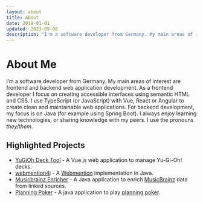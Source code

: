 ```yaml
---
layout: about
title: About
date: 2019-01-01
updated: 2023-09-08
description: "I'm a software developer from Germany. My main areas of interest are frontend and backend web application development."
---
```


# About Me

I’m a software developer from Germany.
My main areas of interest are frontend and backend web application development. As a frontend developer I focus on creating accessible interfaces using semantic HTML and CSS. I use TypeScript (or JavaScript) with Vue, React or Angular to create clean and maintainable web applications. For backend development, my focus is on Java (for example using Spring Boot). I always enjoy learning new technologies, or sharing knowledge with my peers.
I use the pronouns _they/them_.

## Highlighted Projects

-   [YuGiOh Deck Tool](https://ygoprodeck.com/card-database/deck-prices/) - A Vue.js web application to manage Yu-Gi-Oh! decks.
-   [webmention4j](https://github.com/RillingDev/webmention4j) - A [Webmention](https://www.w3.org/TR/webmention/) implementation in Java.
-   [Musicbrainz Enricher](https://github.com/RillingDev/musicbrainz-enricher) - A Java application to enrich [MusicBrainz](https://musicbrainz.org/) data from linked sources.
-   [Planning Poker](https://github.com/RillingDev/planning-poker) - A java application to play [planning poker](https://en.wikipedia.org/wiki/Planning_poker).
